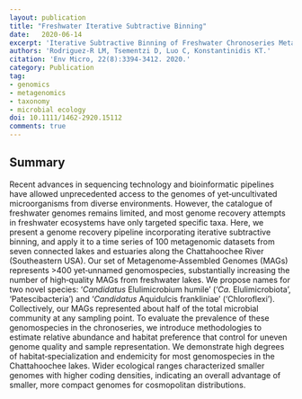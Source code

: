 ```yaml
---
layout: publication
title: "Freshwater Iterative Subtractive Binning"
date:   2020-06-14
excerpt: 'Iterative Subtractive Binning of Freshwater Chronoseries Metagenomes Identifies over 400 Novel Species and their Ecologic Preferences'
authors: 'Rodriguez-R LM, Tsementzi D, Luo C, Konstantinidis KT.'
citation: 'Env Micro, 22(8):3394-3412. 2020.'
category: Publication
tag:
- genomics
- metagenomics
- taxonomy
- microbial ecology
doi: 10.1111/1462-2920.15112
comments: true
---
```


## Summary
Recent advances in sequencing technology and bioinformatic pipelines have
allowed unprecedented access to the genomes of yet‐uncultivated microorganisms
from diverse environments.
However, the catalogue of freshwater genomes remains limited, and most genome
recovery attempts in freshwater ecosystems have only targeted specific taxa.
Here, we present a genome recovery pipeline incorporating iterative subtractive
binning, and apply it to a time series of 100 metagenomic datasets from seven
connected lakes and estuaries along the Chattahoochee River (Southeastern USA).
Our set of Metagenome‐Assembled Genomes (MAGs) represents >400 yet‐unnamed
genomospecies, substantially increasing the number of high‐quality MAGs from
freshwater lakes.
We propose names for two novel species: ‘*Candidatus* Elulimicrobium humile’
(‘*Ca.* Elulimicrobiota’, ‘Patescibacteria’) and ‘*Candidatus* Aquidulcis
frankliniae’ (‘Chloroflexi’).
Collectively, our MAGs represented about half of the total microbial community
at any sampling point.
To evaluate the prevalence of these genomospecies in the chronoseries, we
introduce methodologies to estimate relative abundance and habitat preference
that control for uneven genome quality and sample representation.
We demonstrate high degrees of habitat‐specialization and endemicity for most
genomospecies in the Chattahoochee lakes.
Wider ecological ranges characterized smaller genomes with higher coding
densities, indicating an overall advantage of smaller, more compact genomes for
cosmopolitan distributions.
